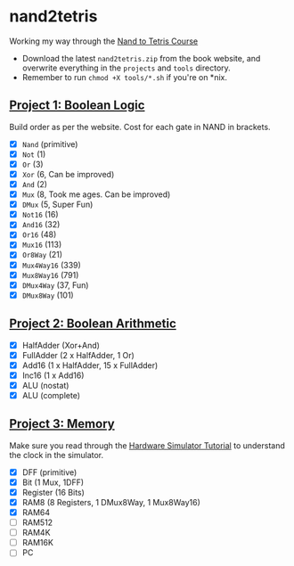 # nand2tetris

Working my way through the [Nand to Tetris Course](https://www.nand2tetris.org/)

- Download the latest `nand2tetris.zip` from the book website, and overwrite everything in the `projects` and `tools` directory.
- Remember to run `chmod +X tools/*.sh` if you're on \*nix.

## [Project 1: Boolean Logic](https://www.nand2tetris.org/project01)

Build order as per the website. Cost for each gate in NAND in brackets.

- [x] `Nand` (primitive)
- [x] `Not` (1)
- [x] `Or` (3)
- [x] `Xor` (6, Can be improved)
- [x] `And` (2)
- [x] `Mux` (8, Took me ages. Can be improved)
- [x] `DMux` (5, Super Fun)
- [x] `Not16` (16)
- [x] `And16` (32)
- [x] `Or16` (48)
- [x] `Mux16` (113)
- [x] `Or8Way` (21)
- [x] `Mux4Way16` (339)
- [x] `Mux8Way16` (791)
- [x] `DMux4Way` (37, Fun)
- [x] `DMux8Way` (101)

## [Project 2: Boolean Arithmetic](https://www.nand2tetris.org/project02)

- [x] HalfAdder (Xor+And)
- [x] FullAdder (2 x HalfAdder, 1 Or)
- [x] Add16 (1 x HalfAdder, 15 x FullAdder)
- [x] Inc16 (1 x Add16)
- [x] ALU (nostat)
- [x] ALU (complete)

## [Project 3: Memory](https://www.nand2tetris.org/project03)

Make sure you read through the [Hardware Simulator Tutorial](https://b1391bd6-da3d-477d-8c01-38cdf774495a.filesusr.com/ugd/44046b_bfd91435260748439493a60a8044ade6.pdf) to understand the clock in the simulator.

- [x] DFF (primitive)
- [x] Bit (1 Mux, 1DFF)
- [x] Register (16 Bits)
- [x] RAM8 (8 Registers, 1 DMux8Way, 1 Mux8Way16)
- [x] RAM64
- [ ] RAM512
- [ ] RAM4K
- [ ] RAM16K
- [ ] PC
